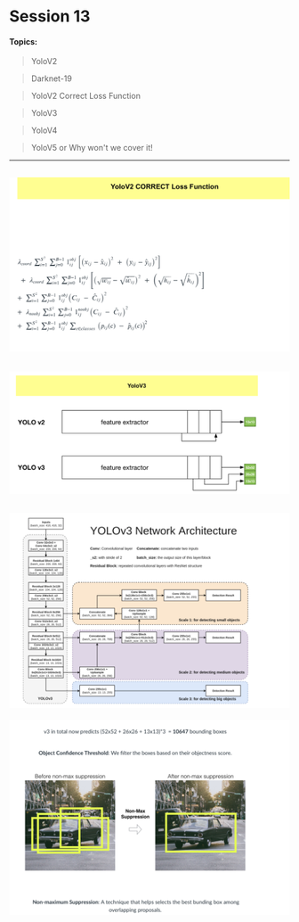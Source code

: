 # Session 13

#### Topics:
>YoloV2

>Darknet-19

>YoloV2 Correct Loss Function

>YoloV3

>YoloV4

>YoloV5 or Why won't we cover it!
----------------------

![Corrected YOLO loss function](https://github.com/MANU-CHAUHAN/eva5/blob/master/S13/assets/Screenshot%202020-10-29%20at%2011.27.57%20PM.png)
--------------------

![](https://github.com/MANU-CHAUHAN/eva5/blob/master/S13/assets/Screenshot%202020-10-29%20at%2011.28.11%20PM.png)
-----------------

![](https://github.com/MANU-CHAUHAN/eva5/blob/master/S13/assets/Screenshot%202020-10-29%20at%2011.28.33%20PM.png)
----------------------

![](https://github.com/MANU-CHAUHAN/eva5/blob/master/S13/assets/Screenshot%202020-10-29%20at%2011.29.09%20PM.png)


